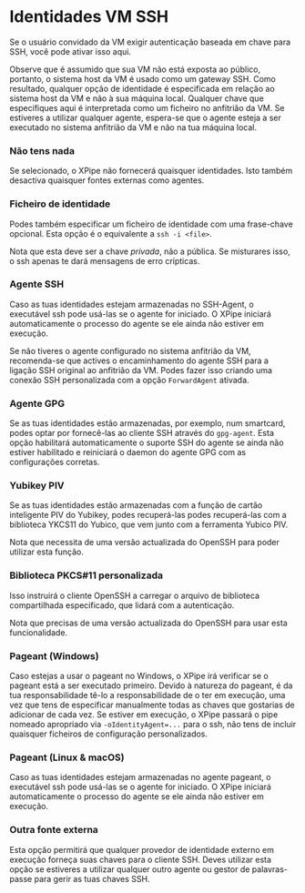 # Identidades VM SSH

Se o usuário convidado da VM exigir autenticação baseada em chave para SSH, você pode ativar isso aqui.

Observe que é assumido que sua VM não está exposta ao público, portanto, o sistema host da VM é usado como um gateway SSH.
Como resultado, qualquer opção de identidade é especificada em relação ao sistema host da VM e não à sua máquina local.
Qualquer chave que especifiques aqui é interpretada como um ficheiro no anfitrião da VM.
Se estiveres a utilizar qualquer agente, espera-se que o agente esteja a ser executado no sistema anfitrião da VM e não na tua máquina local.

### Não tens nada

Se selecionado, o XPipe não fornecerá quaisquer identidades. Isto também desactiva quaisquer fontes externas como agentes.

### Ficheiro de identidade

Podes também especificar um ficheiro de identidade com uma frase-chave opcional.
Esta opção é o equivalente a `ssh -i <file>`.

Nota que esta deve ser a chave *privada*, não a pública.
Se misturares isso, o ssh apenas te dará mensagens de erro crípticas.

### Agente SSH

Caso as tuas identidades estejam armazenadas no SSH-Agent, o executável ssh pode usá-las se o agente for iniciado.
O XPipe iniciará automaticamente o processo do agente se ele ainda não estiver em execução.

Se não tiveres o agente configurado no sistema anfitrião da VM, recomenda-se que actives o encaminhamento do agente SSH para a ligação SSH original ao anfitrião da VM.
Podes fazer isso criando uma conexão SSH personalizada com a opção `ForwardAgent` ativada.

### Agente GPG

Se as tuas identidades estão armazenadas, por exemplo, num smartcard, podes optar por fornecê-las ao cliente SSH através do `gpg-agent`.
Esta opção habilitará automaticamente o suporte SSH do agente se ainda não estiver habilitado e reiniciará o daemon do agente GPG com as configurações corretas.

### Yubikey PIV

Se as tuas identidades estão armazenadas com a função de cartão inteligente PIV do Yubikey, podes recuperá-las
podes recuperá-las com a biblioteca YKCS11 do Yubico, que vem junto com a ferramenta Yubico PIV.

Nota que necessita de uma versão actualizada do OpenSSH para poder utilizar esta função.

### Biblioteca PKCS#11 personalizada

Isso instruirá o cliente OpenSSH a carregar o arquivo de biblioteca compartilhada especificado, que lidará com a autenticação.

Nota que precisas de uma versão actualizada do OpenSSH para usar esta funcionalidade.

### Pageant (Windows)

Caso estejas a usar o pageant no Windows, o XPipe irá verificar se o pageant está a ser executado primeiro.
Devido à natureza do pageant, é da tua responsabilidade tê-lo
a responsabilidade de o ter em execução, uma vez que tens de especificar manualmente todas as chaves que gostarias de adicionar de cada vez.
Se estiver em execução, o XPipe passará o pipe nomeado apropriado via
`-oIdentityAgent=...` para o ssh, não tens de incluir quaisquer ficheiros de configuração personalizados.

### Pageant (Linux & macOS)

Caso as tuas identidades estejam armazenadas no agente pageant, o executável ssh pode usá-las se o agente for iniciado.
O XPipe iniciará automaticamente o processo do agente se ele ainda não estiver em execução.

### Outra fonte externa

Esta opção permitirá que qualquer provedor de identidade externo em execução forneça suas chaves para o cliente SSH. Deves utilizar esta opção se estiveres a utilizar qualquer outro agente ou gestor de palavras-passe para gerir as tuas chaves SSH.
